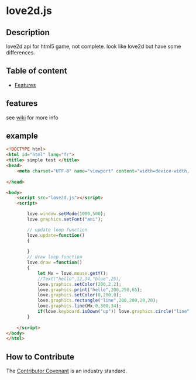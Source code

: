 # love2d.js
## Description
love2d api for html5 game, not complete. 
look like love2d but have some differences.

## Table of content
- [Features](#features)

## features
 see [wiki](https://github.com/oblerion/love2d.js/wiki) for more info
 
## example
```html
<!DOCTYPE html>
<html id="html" lang="fr">
<title> simple test </title>
<head>
	<meta charset="UTF-8" name="viewport" content="width=device-width, initial-scale=1.0"/>
	
</head>

<body>
	<script src="love2d.js"></script>
	<script>

		love.window.setMode(1000,500);
		love.graphics.setFont("ani");

		// update loop function
		love.update=function()
		{
			
		}
		// draw loop function
		love.draw =function()
		{
			let Mx = love.mouse.getY();
			//Text("hello",12,34,"blue",25);
			love.graphics.setColor(200,2,2);
			love.graphics.print("hello",200,250,65);
			love.graphics.setColor(0,200,0);
			love.graphics.rectangle("line",200,200,20,20);
			love.graphics.line(Mx,0,300,34);
			if(love.keyboard.isDown("up")) love.graphics.circle("line",230,340,25);
		}
		
	</script>
</body>
</html>
```
 
## How to Contribute
The [Contributor Covenant](https://www.contributor-covenant.org/) is an industry standard.

